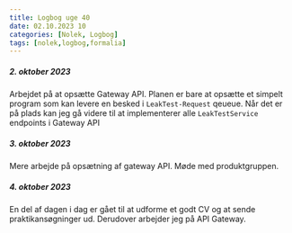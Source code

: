 ```yaml
---
title: Logbog uge 40
date: 02.10.2023 10
categories: [Nolek, Logbog]
tags: [nolek,logbog,formalia]
---
```


##### 2. oktober 2023
Arbejdet på at opsætte Gateway API. Planen er bare at opsætte et simpelt program som kan levere en besked i `LeakTest-Request` qeueue.
Når det er på plads kan jeg gå videre til at implementerer alle `LeakTestService` endpoints i Gateway API 

##### 3. oktober 2023
Mere arbejde på opsætning af gateway API. Møde med produktgruppen.

##### 4. oktober 2023
En del af dagen i dag er gået til at udforme et godt CV og at sende praktikansøgninger ud. Derudover arbejder jeg på API
Gateway.
